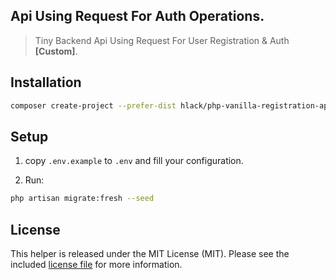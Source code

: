 ## Api Using Request For Auth Operations.


> Tiny Backend Api Using Request For User Registration & Auth **[Custom]**.

## Installation

```bash
composer create-project --prefer-dist hlack/php-vanilla-registration-api
```

## Setup

1. copy `.env.example` to `.env` and fill your configuration.

2. Run:
```bash
php artisan migrate:fresh --seed
```

## License

This helper is released under the MIT License (MIT). Please see the included [license file](LICENSE) for more information.
